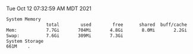Tue Oct 12 07:32:59 AM MDT 2021
```bash
System Memory
               total        used        free      shared  buff/cache   available
Mem:           7.7Gi       704Mi       4.8Gi       8.0Mi       2.2Gi       6.7Gi
Swap:          7.6Gi       309Mi       7.3Gi
System Storage
661M	.
```
```bash
